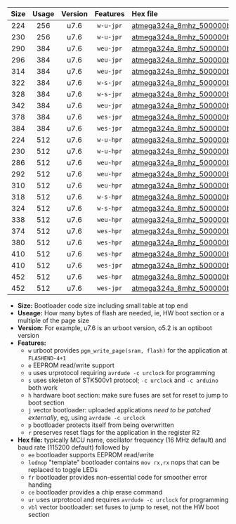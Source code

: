 |Size|Usage|Version|Features|Hex file|
|:-:|:-:|:-:|:-:|:--|
|224|256|u7.6|`w-u-jpr`|[atmega324a_8mhz_500000bps_ur_vbl.hex](https://raw.githubusercontent.com/stefanrueger/urboot/main/atmega324a_8mhz_500000bps_ur_vbl.hex)|
|230|256|u7.6|`w-u-jpr`|[atmega324a_8mhz_500000bps_lednop_ur_vbl.hex](https://raw.githubusercontent.com/stefanrueger/urboot/main/atmega324a_8mhz_500000bps_lednop_ur_vbl.hex)|
|290|384|u7.6|`weu-jpr`|[atmega324a_8mhz_500000bps_ee_ur_vbl.hex](https://raw.githubusercontent.com/stefanrueger/urboot/main/atmega324a_8mhz_500000bps_ee_ur_vbl.hex)|
|296|384|u7.6|`weu-jpr`|[atmega324a_8mhz_500000bps_ee_lednop_ur_vbl.hex](https://raw.githubusercontent.com/stefanrueger/urboot/main/atmega324a_8mhz_500000bps_ee_lednop_ur_vbl.hex)|
|314|384|u7.6|`weu-jpr`|[atmega324a_8mhz_500000bps_ee_lednop_fr_ur_vbl.hex](https://raw.githubusercontent.com/stefanrueger/urboot/main/atmega324a_8mhz_500000bps_ee_lednop_fr_ur_vbl.hex)|
|322|384|u7.6|`w-s-jpr`|[atmega324a_8mhz_500000bps_vbl.hex](https://raw.githubusercontent.com/stefanrueger/urboot/main/atmega324a_8mhz_500000bps_vbl.hex)|
|328|384|u7.6|`w-s-jpr`|[atmega324a_8mhz_500000bps_lednop_vbl.hex](https://raw.githubusercontent.com/stefanrueger/urboot/main/atmega324a_8mhz_500000bps_lednop_vbl.hex)|
|342|384|u7.6|`weu-jpr`|[atmega324a_8mhz_500000bps_ee_lednop_fr_ce_ur_vbl.hex](https://raw.githubusercontent.com/stefanrueger/urboot/main/atmega324a_8mhz_500000bps_ee_lednop_fr_ce_ur_vbl.hex)|
|378|384|u7.6|`wes-jpr`|[atmega324a_8mhz_500000bps_ee_vbl.hex](https://raw.githubusercontent.com/stefanrueger/urboot/main/atmega324a_8mhz_500000bps_ee_vbl.hex)|
|384|384|u7.6|`wes-jpr`|[atmega324a_8mhz_500000bps_ee_lednop_vbl.hex](https://raw.githubusercontent.com/stefanrueger/urboot/main/atmega324a_8mhz_500000bps_ee_lednop_vbl.hex)|
|224|512|u7.6|`w-u-hpr`|[atmega324a_8mhz_500000bps_ur.hex](https://raw.githubusercontent.com/stefanrueger/urboot/main/atmega324a_8mhz_500000bps_ur.hex)|
|230|512|u7.6|`w-u-hpr`|[atmega324a_8mhz_500000bps_lednop_ur.hex](https://raw.githubusercontent.com/stefanrueger/urboot/main/atmega324a_8mhz_500000bps_lednop_ur.hex)|
|286|512|u7.6|`weu-hpr`|[atmega324a_8mhz_500000bps_ee_ur.hex](https://raw.githubusercontent.com/stefanrueger/urboot/main/atmega324a_8mhz_500000bps_ee_ur.hex)|
|292|512|u7.6|`weu-hpr`|[atmega324a_8mhz_500000bps_ee_lednop_ur.hex](https://raw.githubusercontent.com/stefanrueger/urboot/main/atmega324a_8mhz_500000bps_ee_lednop_ur.hex)|
|310|512|u7.6|`weu-hpr`|[atmega324a_8mhz_500000bps_ee_lednop_fr_ur.hex](https://raw.githubusercontent.com/stefanrueger/urboot/main/atmega324a_8mhz_500000bps_ee_lednop_fr_ur.hex)|
|318|512|u7.6|`w-s-hpr`|[atmega324a_8mhz_500000bps.hex](https://raw.githubusercontent.com/stefanrueger/urboot/main/atmega324a_8mhz_500000bps.hex)|
|324|512|u7.6|`w-s-hpr`|[atmega324a_8mhz_500000bps_lednop.hex](https://raw.githubusercontent.com/stefanrueger/urboot/main/atmega324a_8mhz_500000bps_lednop.hex)|
|338|512|u7.6|`weu-hpr`|[atmega324a_8mhz_500000bps_ee_lednop_fr_ce_ur.hex](https://raw.githubusercontent.com/stefanrueger/urboot/main/atmega324a_8mhz_500000bps_ee_lednop_fr_ce_ur.hex)|
|374|512|u7.6|`wes-hpr`|[atmega324a_8mhz_500000bps_ee.hex](https://raw.githubusercontent.com/stefanrueger/urboot/main/atmega324a_8mhz_500000bps_ee.hex)|
|380|512|u7.6|`wes-hpr`|[atmega324a_8mhz_500000bps_ee_lednop.hex](https://raw.githubusercontent.com/stefanrueger/urboot/main/atmega324a_8mhz_500000bps_ee_lednop.hex)|
|410|512|u7.6|`wes-hpr`|[atmega324a_8mhz_500000bps_ee_lednop_fr.hex](https://raw.githubusercontent.com/stefanrueger/urboot/main/atmega324a_8mhz_500000bps_ee_lednop_fr.hex)|
|410|512|u7.6|`wes-jpr`|[atmega324a_8mhz_500000bps_ee_lednop_fr_vbl.hex](https://raw.githubusercontent.com/stefanrueger/urboot/main/atmega324a_8mhz_500000bps_ee_lednop_fr_vbl.hex)|
|452|512|u7.6|`wes-hpr`|[atmega324a_8mhz_500000bps_ee_lednop_fr_ce.hex](https://raw.githubusercontent.com/stefanrueger/urboot/main/atmega324a_8mhz_500000bps_ee_lednop_fr_ce.hex)|
|452|512|u7.6|`wes-jpr`|[atmega324a_8mhz_500000bps_ee_lednop_fr_ce_vbl.hex](https://raw.githubusercontent.com/stefanrueger/urboot/main/atmega324a_8mhz_500000bps_ee_lednop_fr_ce_vbl.hex)|

- **Size:** Bootloader code size including small table at top end
- **Useage:** How many bytes of flash are needed, ie, HW boot section or a multiple of the page size
- **Version:** For example, u7.6 is an urboot version, o5.2 is an optiboot version
- **Features:**
  + `w` urboot provides `pgm_write_page(sram, flash)` for the application at `FLASHEND-4+1`
  + `e` EEPROM read/write support
  + `u` uses urprotocol requiring `avrdude -c urclock` for programming
  + `s` uses skeleton of STK500v1 protocol; `-c urclock` and `-c arduino` both work
  + `h` hardware boot section: make sure fuses are set for reset to jump to boot section
  + `j` vector bootloader: uploaded applications *need to be patched externally*, eg, using `avrdude -c urclock`
  + `p` bootloader protects itself from being overwritten
  + `r` preserves reset flags for the application in the register R2
- **Hex file:** typically MCU name, oscillator frequency (16 MHz default) and baud rate (115200 default) followed by
  + `ee` bootloader supports EEPROM read/write
  + `lednop` "template" bootloader contains `mov rx,rx` nops that can be replaced to toggle LEDs
  + `fr` bootloader provides non-essential code for smoother error handing
  + `ce` bootloader provides a chip erase command
  + `ur` uses urprotocol and requires `avrdude -c urclock` for programming
  + `vbl` vector bootloader: set fuses to jump to reset, not the HW boot section
